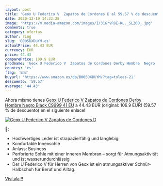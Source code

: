```yaml
---
layout: post
title: 'Geox U Federico V  Zapatos de Cordones D al 59.57 % de descuento'
date: 2020-12-19 14:33:28
image: 'https://m.media-amazon.com/images/I/31GrvR8E-KL._SL200_.jpg'
comments: true
category: ofertas
author: ring
slug: 'B005DXDUYM-es'
actualPrice: 44.43 EUR
currency: EUR
price: 44.43
comparePrice: 109.9 EUR
prodname: 'Geox U Federico V  Zapatos de Cordones Derby Hombre  Negro  Black C9999   41 EU'
country: 'es'
flag: '🇪🇸'
buyurl: 'https://www.amazon.es/dp/B005DXDUYM/?tag=tolees-21'
descuento: '59.57'
average: '44.43'
---
```


Ahora mismo tienes [Geox U Federico V  Zapatos de Cordones Derby Hombre  Negro  Black C9999   41 EU](https://www.amazon.es/dp/B005DXDUYM/?tag=tolees-21) a 44.43 EUR (original: 109.9 EUR) (59.57 %  de descuento) en el siguiente enlace!

[![Geox U Federico V  Zapatos de Cordones D](https://m.media-amazon.com/images/I/31GrvR8E-KL._SL200_.jpg)](https://www.amazon.es/dp/B005DXDUYM/?tag=tolees-21)

🔎:

- Hochwertiges Leder ist strapazierfähig und langlebig
- Komfortable Innensohle
- Anlass: Business
- Perforierte Sohle mit einer inneren Membran – sorgt für Atmungsaktivität und ist wasserundurchlässig
- Der U Federico V für Herren von Geox ist ein atmungsaktiver Schnür-Halbschuh für Beruf und Alltag.

[Visítala!!!](https://www.amazon.es/dp/B005DXDUYM/?tag=tolees-21)
